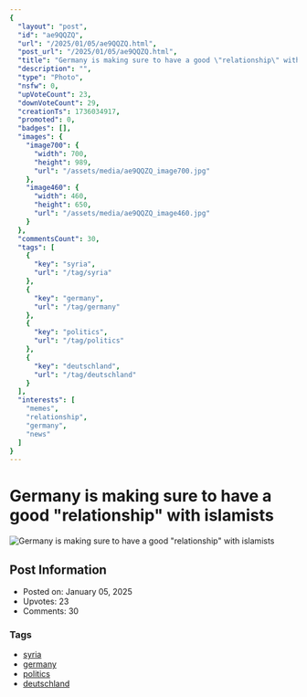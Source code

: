 ```yaml
---
{
  "layout": "post",
  "id": "ae9QQZQ",
  "url": "/2025/01/05/ae9QQZQ.html",
  "post_url": "/2025/01/05/ae9QQZQ.html",
  "title": "Germany is making sure to have a good \"relationship\" with islamists",
  "description": "",
  "type": "Photo",
  "nsfw": 0,
  "upVoteCount": 23,
  "downVoteCount": 29,
  "creationTs": 1736034917,
  "promoted": 0,
  "badges": [],
  "images": {
    "image700": {
      "width": 700,
      "height": 989,
      "url": "/assets/media/ae9QQZQ_image700.jpg"
    },
    "image460": {
      "width": 460,
      "height": 650,
      "url": "/assets/media/ae9QQZQ_image460.jpg"
    }
  },
  "commentsCount": 30,
  "tags": [
    {
      "key": "syria",
      "url": "/tag/syria"
    },
    {
      "key": "germany",
      "url": "/tag/germany"
    },
    {
      "key": "politics",
      "url": "/tag/politics"
    },
    {
      "key": "deutschland",
      "url": "/tag/deutschland"
    }
  ],
  "interests": [
    "memes",
    "relationship",
    "germany",
    "news"
  ]
}
---
```


# Germany is making sure to have a good "relationship" with islamists

![Germany is making sure to have a good "relationship" with islamists](/assets/media/ae9QQZQ_image700.jpg)

## Post Information

- Posted on: January 05, 2025
- Upvotes: 23
- Comments: 30

### Tags

- [syria](/tag/syria)
- [germany](/tag/germany)
- [politics](/tag/politics)
- [deutschland](/tag/deutschland)
